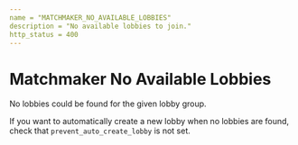 ```yaml
---
name = "MATCHMAKER_NO_AVAILABLE_LOBBIES"
description = "No available lobbies to join."
http_status = 400
---
```


# Matchmaker No Available Lobbies

No lobbies could be found for the given lobby group.

If you want to automatically create a new lobby when no lobbies are found, check that `prevent_auto_create_lobby` is not set.

